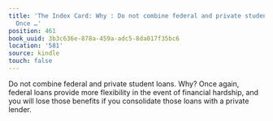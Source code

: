 ```yaml
---
title: 'The Index Card: Why : Do not combine federal and private student loans. Why?
  Once …'
position: 461
book_uuid: 3b3c636e-878a-459a-adc5-8da017f35bc6
location: '581'
source: kindle
touch: false
---
```


Do not combine federal and private student loans. Why? Once again, federal loans provide more flexibility in the event of financial hardship, and you will lose those benefits if you consolidate those loans with a private lender.